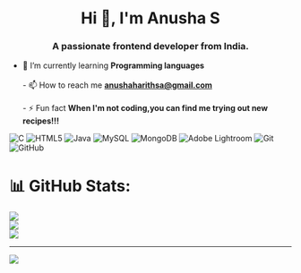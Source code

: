 <h1 align="center">Hi 👋, I'm Anusha S</h1>
<h3 align="center">A passionate frontend developer from India.</h3>


 - 🌱 I’m currently learning **Programming languages**<br><br>- 📫 How to reach me **anushaharithsa@gmail.com**<br><br>- ⚡ Fun fact **When I'm not coding,you can find me trying out new recipes!!!**



![C](https://img.shields.io/badge/c-%2300599C.svg?style=for-the-badge&logo=c&logoColor=white) ![HTML5](https://img.shields.io/badge/html5-%23E34F26.svg?style=for-the-badge&logo=html5&logoColor=white) ![Java](https://img.shields.io/badge/java-%23ED8B00.svg?style=for-the-badge&logo=openjdk&logoColor=white) ![MySQL](https://img.shields.io/badge/mysql-4479A1.svg?style=for-the-badge&logo=mysql&logoColor=white) ![MongoDB](https://img.shields.io/badge/MongoDB-%234ea94b.svg?style=for-the-badge&logo=mongodb&logoColor=white) ![Adobe Lightroom](https://img.shields.io/badge/Adobe%20Lightroom-31A8FF.svg?style=for-the-badge&logo=Adobe%20Lightroom&logoColor=white) ![Git](https://img.shields.io/badge/git-%23F05033.svg?style=for-the-badge&logo=git&logoColor=white) ![GitHub](https://img.shields.io/badge/github-%23121011.svg?style=for-the-badge&logo=github&logoColor=white)
# 📊 GitHub Stats:
![](https://github-readme-stats.vercel.app/api?username=AnushaShekar17&theme=default&hide_border=false&include_all_commits=true&count_private=false)<br/>
![](https://github-readme-streak-stats.herokuapp.com/?user=AnushaShekar17&theme=default&hide_border=false)<br/>
![](https://github-readme-stats.vercel.app/api/top-langs/?username=AnushaShekar17&theme=default&hide_border=false&include_all_commits=true&count_private=false&layout=compact)

---
[![](https://visitcount.itsvg.in/api?id=AnushaShekar17&icon=0&color=0)](https://visitcount.itsvg.in)

<!-- Proudly created with GPRM ( https://gprm.itsvg.in ) -->


